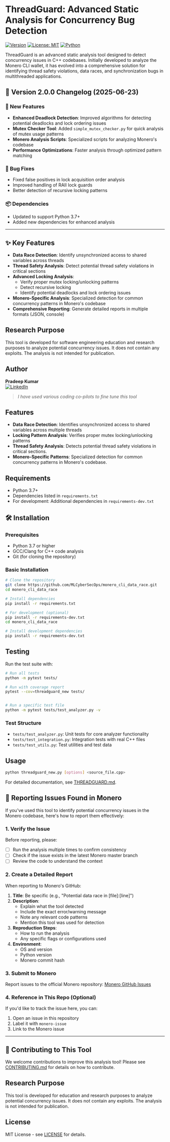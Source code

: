 # ThreadGuard: Advanced Static Analysis for Concurrency Bug Detection

[![Version](https://img.shields.io/badge/version-2.0.0-blue)](https://github.com/MLCyberSecOps/monero_cli_data_race)
[![License: MIT](https://img.shields.io/badge/License-MIT-yellow.svg)](https://opensource.org/licenses/MIT)
[![Python](https://img.shields.io/badge/Python-3.7%2B-blue)](https://www.python.org/)

ThreadGuard is an advanced static analysis tool designed to detect concurrency issues in C++ codebases. Initially developed to analyze the Monero CLI wallet, it has evolved into a comprehensive solution for identifying thread safety violations, data races, and synchronization bugs in multithreaded applications.

## 🔄 Version 2.0.0 Changelog (2025-06-23)

### 🚀 New Features
- **Enhanced Deadlock Detection**: Improved algorithms for detecting potential deadlocks and lock ordering issues
- **Mutex Checker Tool**: Added `simple_mutex_checker.py` for quick analysis of mutex usage patterns
- **Monero Analysis Scripts**: Specialized scripts for analyzing Monero's codebase
- **Performance Optimizations**: Faster analysis through optimized pattern matching

### 🐛 Bug Fixes
- Fixed false positives in lock acquisition order analysis
- Improved handling of RAII lock guards
- Better detection of recursive locking patterns

### 📦 Dependencies
- Updated to support Python 3.7+
- Added new dependencies for enhanced analysis

---

## ✨ Key Features

- **Data Race Detection**: Identify unsynchronized access to shared variables across threads
- **Thread Safety Analysis**: Detect potential thread safety violations in critical sections
- **Advanced Locking Analysis**: 
  - Verify proper mutex locking/unlocking patterns
  - Detect recursive locking
  - Identify potential deadlocks and lock ordering issues
- **Monero-Specific Analysis**: Specialized detection for common concurrency patterns in Monero's codebase
- **Comprehensive Reporting**: Generate detailed reports in multiple formats (JSON, console)

## Research Purpose

This tool is developed for software engineering education and research purposes to analyze potential concurrency issues. It does not contain any exploits. The analysis is not intended for publication.

## Author

**Pradeep Kumar**  
[![LinkedIn](https://img.shields.io/badge/Connect-LinkedIn-0077B5?style=for-the-badge&logo=linkedin&logoColor=white)](https://www.linkedin.com/in/kumar07/)

> *I have used various coding co-pilots to fine tune this tool*

## Features

- **Data Race Detection**: Identifies unsynchronized access to shared variables across multiple threads
- **Locking Pattern Analysis**: Verifies proper mutex locking/unlocking patterns
- **Thread Safety Analysis**: Detects potential thread safety violations in critical sections.
- **Monero-Specific Patterns**: Specialized detection for common concurrency patterns in Monero's codebase.

## Requirements

- Python 3.7+
- Dependencies listed in `requirements.txt`
- For development: Additional dependencies in `requirements-dev.txt`

## 🛠️ Installation

### Prerequisites
- Python 3.7 or higher
- GCC/Clang for C++ code analysis
- Git (for cloning the repository)

### Basic Installation
```bash
# Clone the repository
git clone https://github.com/MLCyberSecOps/monero_cli_data_race.git
cd monero_cli_data_race

# Install dependencies
pip install -r requirements.txt

# For development (optional)
pip install -r requirements-dev.txt
cd monero_cli_data_race

# Install development dependencies
pip install -r requirements-dev.txt
```

## Testing

Run the test suite with:

```bash
# Run all tests
python -m pytest tests/

# Run with coverage report
pytest --cov=threadguard_new tests/


# Run a specific test file
python -m pytest tests/test_analyzer.py -v
```

### Test Structure

- `tests/test_analyzer.py`: Unit tests for core analyzer functionality
- `tests/test_integration.py`: Integration tests with real C++ files
- `tests/test_utils.py`: Test utilities and test data

## Usage

```bash
python threadguard_new.py [options] <source_file.cpp>
```

For detailed documentation, see [THREADGUARD.md](THREADGUARD.md).

## 🐛 Reporting Issues Found in Monero

If you've used this tool to identify potential concurrency issues in the Monero codebase, here's how to report them effectively:

### 1. Verify the Issue
Before reporting, please:
- [ ] Run the analysis multiple times to confirm consistency
- [ ] Check if the issue exists in the latest Monero master branch
- [ ] Review the code to understand the context

### 2. Create a Detailed Report
When reporting to Monero's GitHub:
1. **Title**: Be specific (e.g., "Potential data race in [file]:[line]")
2. **Description**:
   - Explain what the tool detected
   - Include the exact error/warning message
   - Note any relevant code patterns
   - Mention this tool was used for detection
3. **Reproduction Steps**:
   - How to run the analysis
   - Any specific flags or configurations used
4. **Environment**:
   - OS and version
   - Python version
   - Monero commit hash

### 3. Submit to Monero
Report issues to the official Monero repository:
[Monero GitHub Issues](https://github.com/monero-project/monero/issues/new/choose)

### 4. Reference in This Repo (Optional)
If you'd like to track the issue here, you can:
1. Open an issue in this repository
2. Label it with `monero-issue`
3. Link to the Monero issue

---

## 🤝 Contributing to This Tool

We welcome contributions to improve this analysis tool! Please see [CONTRIBUTING.md](CONTRIBUTING.md) for details on how to contribute.

## Research Purpose

This tool is developed for education and research purposes to analyze potential concurrency issues. It does not contain any exploits. The analysis is not intended for publication.

## License

MIT License - see [LICENSE](LICENSE) for details.
